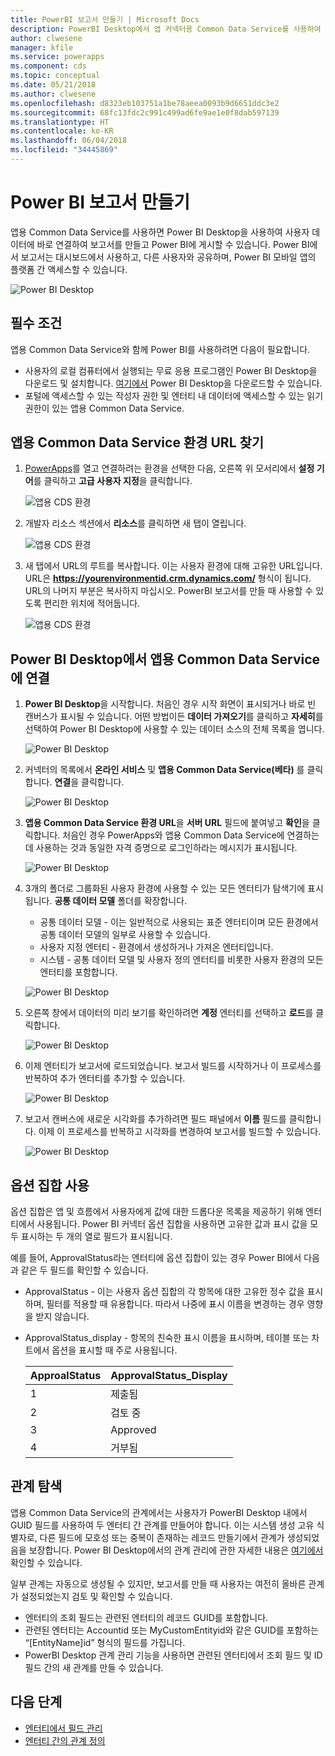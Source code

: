 ```yaml
---
title: PowerBI 보고서 만들기 | Microsoft Docs
description: PowerBI Desktop에서 앱 커넥터용 Common Data Service를 사용하여 사용자 데이터에 연결합니다.
author: clwesene
manager: kfile
ms.service: powerapps
ms.component: cds
ms.topic: conceptual
ms.date: 05/21/2018
ms.author: clwesene
ms.openlocfilehash: d8323eb103751a1be78aeea0093b9d6651ddc3e2
ms.sourcegitcommit: 68fc13fdc2c991c499ad6fe9ae1e0f8dab597139
ms.translationtype: HT
ms.contentlocale: ko-KR
ms.lasthandoff: 06/04/2018
ms.locfileid: "34445869"
---
```

# <a name="create-a-power-bi-report"></a>Power BI 보고서 만들기
앱용 Common Data Service를 사용하면 Power BI Desktop을 사용하여 사용자 데이터에 바로 연결하여 보고서를 만들고 Power BI에 게시할 수 있습니다. Power BI에서 보고서는 대시보드에서 사용하고, 다른 사용자와 공유하며, Power BI 모바일 앱의 플랫폼 간 액세스할 수 있습니다.

![Power BI Desktop](./media/data-platform-cds-powerbi-connector/PBIDesktop.png "Power BI Desktop")

## <a name="prerequisites"></a>필수 조건

앱용 Common Data Service와 함께 Power BI를 사용하려면 다음이 필요합니다.

* 사용자의 로컬 컴퓨터에서 실행되는 무료 응용 프로그램인 Power BI Desktop을 다운로드 및 설치합니다. [여기에서](https://powerbi.microsoft.com/desktop/) Power BI Desktop을 다운로드할 수 있습니다.
* 포털에 액세스할 수 있는 작성자 권한 및 엔터티 내 데이터에 액세스할 수 있는 읽기 권한이 있는 앱용 Common Data Service.

## <a name="finding-your-common-data-service-for-apps-environment-url"></a>앱용 Common Data Service 환경 URL 찾기

1. [PowerApps](https://web.powerapps.com)를 열고 연결하려는 환경을 선택한 다음, 오른쪽 위 모서리에서 **설정 기어**를 클릭하고 **고급 사용자 지정**을 클릭합니다.

    ![앱용 CDS 환경](./media/data-platform-cds-powerbi-connector/CDSEnv1.png "앱용 CDS 환경")

2. 개발자 리소스 섹션에서 **리소스**를 클릭하면 새 탭이 열립니다.

    ![앱용 CDS 환경](./media/data-platform-cds-powerbi-connector/CDSEnv2.png "앱용 CDS 환경")

3. 새 탭에서 URL의 루트를 복사합니다. 이는 사용자 환경에 대해 고유한 URL입니다. URL은 **https://yourenvironmentid.crm.dynamics.com/** 형식이 됩니다. URL의 나머지 부분은 복사하지 마십시오. PowerBI 보고서를 만들 때 사용할 수 있도록 편리한 위치에 적어둡니다.

    ![앱용 CDS 환경](./media/data-platform-cds-powerbi-connector/CDSEnv3.png "앱용 CDS 환경")

## <a name="connecting-to-common-data-service-for-apps-from-power-bi-desktop"></a>Power BI Desktop에서 앱용 Common Data Service에 연결

1. **Power BI Desktop**을 시작합니다. 처음인 경우 시작 화면이 표시되거나 바로 빈 캔버스가 표시될 수 있습니다. 어떤 방법이든 **데이터 가져오기**를 클릭하고 **자세히**를 선택하여 Power BI Desktop에 사용할 수 있는 데이터 소스의 전체 목록을 엽니다.

    ![Power BI Desktop](./media/data-platform-cds-powerbi-connector/CreateReport1.png "Power BI Desktop")

2. 커넥터의 목록에서 **온라인 서비스** 및 **앱용 Common Data Service(베타)** 를 클릭합니다. **연결**을 클릭합니다.

    ![Power BI Desktop](./media/data-platform-cds-powerbi-connector/CreateReport2.png "Power BI Desktop")

3. **앱용 Common Data Service 환경 URL**을 **서버 URL** 필드에 붙여넣고 **확인**을 클릭합니다. 처음인 경우 PowerApps와 앱용 Common Data Service에 연결하는 데 사용하는 것과 동일한 자격 증명으로 로그인하라는 메시지가 표시됩니다.

    ![Power BI Desktop](./media/data-platform-cds-powerbi-connector/CreateReport3.png "Power BI Desktop")

4. 3개의 폴더로 그룹화된 사용자 환경에 사용할 수 있는 모든 엔터티가 탐색기에 표시됩니다. **공통 데이터 모델** 폴더를 확장합니다.

    * 공통 데이터 모델 - 이는 일반적으로 사용되는 표준 엔터티이며 모든 환경에서 공통 데이터 모델의 일부로 사용할 수 있습니다.
    * 사용자 지정 엔터티 - 환경에서 생성하거나 가져온 엔터티입니다.
    * 시스템 - 공통 데이터 모델 및 사용자 정의 엔터티를 비롯한 사용자 환경의 모든 엔터티를 포함합니다.

    ![Power BI Desktop](./media/data-platform-cds-powerbi-connector/CreateReport4.png "Power BI Desktop")

5. 오른쪽 창에서 데이터의 미리 보기를 확인하려면 **계정** 엔터티를 선택하고 **로드**를 클릭합니다.

    ![Power BI Desktop](./media/data-platform-cds-powerbi-connector/CreateReport5.png "Power BI Desktop")

6. 이제 엔터티가 보고서에 로드되었습니다. 보고서 빌드를 시작하거나 이 프로세스를 반복하여 추가 엔터티를 추가할 수 있습니다.

    ![Power BI Desktop](./media/data-platform-cds-powerbi-connector/CreateReport6.png "Power BI Desktop")

7. 보고서 캔버스에 새로운 시각화를 추가하려면 필드 패널에서 **이름** 필드를 클릭합니다. 이제 이 프로세스를 반복하고 시각화를 변경하여 보고서를 빌드할 수 있습니다.

    ![Power BI Desktop](./media/data-platform-cds-powerbi-connector/CreateReport7.png "Power BI Desktop")


## <a name="using-option-sets"></a>옵션 집합 사용

옵션 집합은 앱 및 흐름에서 사용자에게 값에 대한 드롭다운 목록을 제공하기 위해 엔터티에서 사용됩니다. Power BI 커넥터 옵션 집합을 사용하면 고유한 값과 표시 값을 모두 표시하는 두 개의 열로 필드가 표시됩니다.

예를 들어, ApprovalStatus라는 엔터티에 옵션 집합이 있는 경우 Power BI에서 다음과 같은 두 필드를 확인할 수 있습니다.

* ApprovalStatus - 이는 사용자 옵션 집합의 각 항목에 대한 고유한 정수 값을 표시하며, 필터를 적용할 때 유용합니다. 따라서 나중에 표시 이름을 변경하는 경우 영향을 받지 않습니다.
* ApprovalStatus_display - 항목의 친숙한 표시 이름을 표시하며, 테이블 또는 차트에서 옵션을 표시할 때 주로 사용됩니다.

    |ApproalStatus|ApprovalStatus_Display|
    |---------|---------|
    1|제출됨
    2|검토 중
    3|Approved
    4|거부됨

## <a name="navigating-relationships"></a>관계 탐색

앱용 Common Data Service의 관계에서는 사용자가 PowerBI Desktop 내에서 GUID 필드를 사용하여 두 엔터티 간 관계를 만들어야 합니다. 이는 시스템 생성 고유 식별자로, 다른 필드에 모호성 또는 중복이 존재하는 레코드 만들기에서 관계가 생성되었음을 보장합니다. Power BI Desktop에서의 관계 관리에 관한 자세한 내용은 [여기에서](https://docs.microsoft.com/power-bi/desktop-create-and-manage-relationships) 확인할 수 있습니다.

일부 관계는 자동으로 생성될 수 있지만, 보고서를 만들 때 사용자는 여전히 올바른 관계가 설정되었는지 검토 및 확인할 수 있습니다.

* 엔터티의 조회 필드는 관련된 엔터티의 레코드 GUID를 포함합니다.
* 관련된 엔터티는 Accountid 또는 MyCustomEntityid와 같은 GUID를 포함하는 “[EntityName]id” 형식의 필드를 가집니다.
* PowerBI Desktop 관계 관리 기능을 사용하면 관련된 엔터티에서 조회 필드 및 ID 필드 간의 새 관계를 만들 수 있습니다.


## <a name="next-steps"></a>다음 단계
* [엔터티에서 필드 관리](data-platform-manage-fields.md)
* [엔터티 간의 관계 정의](data-platform-entity-lookup.md)


